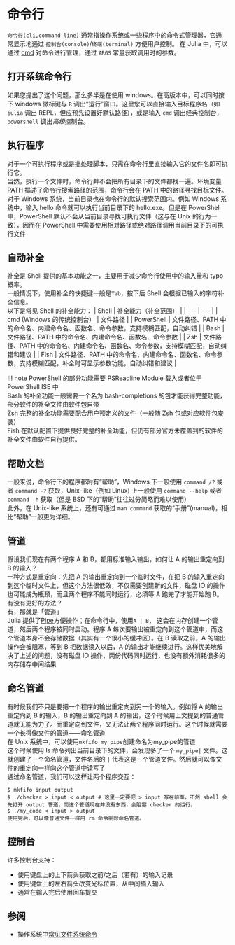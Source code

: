 # 命令行
`命令行(cli,command line)` 通常指操作系统或一些程序中的命令式管理器，它通常显示地通过 `控制台(console)`/`终端(terminal)` 方便用户控制。
在 Julia 中，可以通过 [cmd](../advanced/cmd.md) 对命令进行管理，通过 `ARGS` 常量获取调用时的参数。

## 打开系统命令行
如果您提出了这个问题，那么多半是在使用 windows。在高版本中，可以同时按下 windows 徽标键与 `R` 调出“运行”窗口。这里您可以直接输入目标程序名（如 `julia` 调出 REPL，但应预先设置好默认路径），或是输入 `cmd` 调出经典控制台，`powershell` 调出*高级*控制台。

## 执行程序
对于一个可执行程序或是批处理脚本，只需在命令行里直接输入它的文件名即可执行它。\
当然，执行一个文件时，命令行并不会把所有目录下的文件都找一遍。环境变量 PATH 描述了命令行搜索路径的范围，命令行会在 PATH 中的路径寻找目标文件。\
对于 Windows 系统，当前目录也在命令行的默认搜索范围内。例如 Windows 系统中，输入 hello 命令就可以执行当前目录下的 hello.exe。但是在 PowerShell 中，PowerShell 默认不会从当前目录寻找可执行文件（这与在 Unix 的行为一致），因而在 PowerShell 中需要使用相对路径或绝对路径调用当前目录下的可执行文件

## 自动补全
补全是 Shell 提供的基本功能之一，主要用于减少命令行使用中的输入量和 typo 概率。\
一般情况下，使用补全的快捷键一般是`Tab`，按下后 Shell 会根据已输入的字符补全信息。\
以下是常见 Shell 的补全能力：
| Shell | 补全能力（补全范围） |
| --- | --- |
| cmd (Windows 的传统控制台） | 文件路径 |
| PowerShell | 文件路径、PATH 中的命令名、内建命令名、函数名、命令参数，支持模糊匹配，自动纠错 |
| Bash | 文件路径、PATH 中的命令名、内建命令名、函数名、命令参数 |
| Zsh | 文件路径、PATH 中的命令名、内建命令名、函数名、命令参数，支持模糊匹配，自动纠错和建议 |
| Fish | 文件路径、PATH 中的命令名、内建命令名、函数名、命令参数，支持模糊匹配，补全时可显示参数功能，自动纠错和建议 |

!!! note
	PowerShell 的部分功能需要 PSReadline Module 载入或者位于 PowerShell ISE 中\
	Bash 的补全功能一般需要一个名为 bash-completions 的包才能获得完整功能，部分软件的补全文件由软件包自带\
	Zsh 完整的补全功能需要配合用户预定义的文件（一般随 Zsh 包或对应软件包安装）\
	Fish 在默认配置下提供良好完整的补全功能，但仍有部分官方未覆盖到的软件的补全文件由软件自行提供。

## 帮助文档
一般来说，命令行下的程序都附有“帮助”，Windows 下一般使用 `command /?` 或者 `command -?` 获取，Unix-like（例如 Linux) 上一般使用 `command --help` 或者 `command -h` 获取（但是 BSD 下的“帮助”往往过分简略而难以使用）\
此外，在 Unix-like 系统上，还有可通过 `man command` 获取的“手册”(manual)，相比“帮助”一般更为详细。

## 管道
假设我们现在有两个程序 A 和 B，都用标准输入输出，如何让 A 的输出重定向到 B 的输入？\
一种方式是重定向：先把 A 的输出重定向到一个临时文件，在把 B 的输入重定向到这个临时文件上，但这个方法很低效，不仅需要创建新的文件，磁盘 IO 的操作也可能成为瓶颈，而且两个程序不能同时运行，必须等 A 跑完了才能开始跑 B。有没有更好的方法？\
有，那就是「管道」\
Julia 提供了[Pipe](../advanced/io.md)方便操作；在命令行中，使用`A | B`，
这会在内存创建一个管道，然后两个程序被同时启动。程序 A 每次要输出被重定向到这个管道中，而这个管道本身不会存储数据（其实有一个很小的缓冲区）。在 B 读取之前，A 的输出操作会被阻塞，等到 B 把数据读入以后，A 的输出才能继续进行。这样优美地解决了上述的问题，没有磁盘 IO 操作，两份代码同时运行，也没有额外消耗很多的内存储存中间结果

## 命名管道
有时候我们不只是要把一个程序的输出重定向到另一个的输入。例如将 A 的输出重定向到 B 的输入，B 的输出重定向到 A 的输出，这个时候用上文提到的普通管道就无能为力了。而重定向到文件，又无法让两个程序同时运行。这个时候就需要一个长得像文件的管道——命名管道\
在 Unix 系统中，可以使用`mkfifo my_pipe`创建命名为my_pipe的管道\
这个时候使用 ls 命令列出当前目录下的文件，会发现多了一个 `my_pipe|` 文件。这就创建了一个命名管道，文件名后的 `|` 代表这是一个管道文件。然后就可以像文件的重定向一样向这个管道中读写了\
通过命名管道，我们可以这样让两个程序交互：
```shell
$ mkfifo input output
$ ./checker > input < output # 这里一定要把 > input 写在前面，不然 shell 会先打开 output 管道，而这个管道现在并没有东西，会阻塞 checker 的运行。
$ ./my_code < input > output
使用完后，可以像普通文件一样用 rm 命令删除命名管道。
```

## 控制台
许多控制台支持：
- 使用键盘上的上下箭头获取之前/之后（若有）的输入记录
- 使用键盘上的左右箭头改变光标位置，从中间插入输入
- 通常在输入完后使用回车提交

## 参阅
- 操作系统中[常见文件系统命令](filesystem.md#常见命令)

[^1]: https://oi-wiki.org/tools/cmd/
